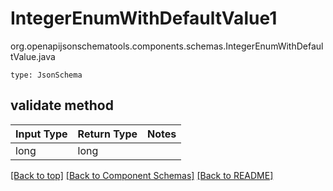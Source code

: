 # IntegerEnumWithDefaultValue1
org.openapijsonschematools.components.schemas.IntegerEnumWithDefaultValue.java
```
type: JsonSchema
```

## validate method
| Input Type | Return Type | Notes |
| ---------- | ----------- | ----- |
| long | long | |

[[Back to top]](#top) [[Back to Component Schemas]](../../../README.md#Component-Schemas) [[Back to README]](../../../README.md)
